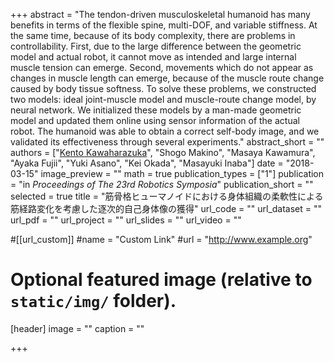 +++
abstract = "The tendon-driven musculoskeletal humanoid has many benefits in terms of the flexible spine, multi-DOF, and variable stiffness. At the same time, because of its body complexity, there are problems in controllability. First, due to the large difference between the geometric model and actual robot, it cannot move as intended and large internal muscle tension can emerge. Second, movements which do not appear as changes in muscle length can emerge, because of the muscle route change caused by body tissue softness. To solve these problems, we constructed two models: ideal joint-muscle model and muscle-route change model, by neural network. We initialized these models by a man-made geometric model and updated them online using sensor information of the actual robot. The humanoid was able to obtain a correct self-body image, and we validated its effectiveness through several experiments."
abstract_short = ""
authors = ["<u>Kento Kawaharazuka</u>", "Shogo Makino", "Masaya Kawamura", "Ayaka Fujii", "Yuki Asano", "Kei Okada", "Masayuki Inaba"]
date = "2018-03-15"
image_preview = ""
math = true
publication_types = ["1"]
publication = "in *Proceedings of The 23rd Robotics Symposia*"
publication_short = ""
selected = true
title = "筋骨格ヒューマノイドにおける身体組織の柔軟性による筋経路変化を考慮した逐次的自己身体像の獲得"
url_code = ""
url_dataset = ""
url_pdf = ""
url_project = ""
url_slides = ""
url_video = ""

#[[url_custom]]
#name = "Custom Link"
#url = "http://www.example.org"

# Optional featured image (relative to `static/img/` folder).
[header]
image = ""
caption = ""

+++
